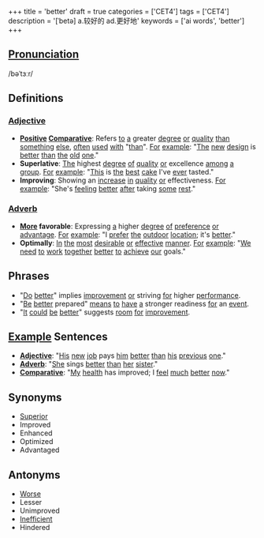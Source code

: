 +++
title = 'better'
draft = true
categories = ['CET4']
tags = ['CET4']
description = '[ˈbetə] a.较好的 ad.更好地'
keywords = ['ai words', 'better']
+++

## [Pronunciation](/post/pronunciation/)
/bəˈtɜːr/

## Definitions
### [Adjective](/post/adjective/)
- **[Positive](/post/positive/) [Comparative](/post/comparative/)**: Refers [to](/post/to/) [a](/post/a/) greater [degree](/post/degree/) [or](/post/or/) [quality](/post/quality/) [than](/post/than/) [something](/post/something/) [else](/post/else/), [often](/post/often/) [used](/post/used/) [with](/post/with/) "[than](/post/than/)". [For](/post/for/) [example](/post/example/): "[The](/post/the/) [new](/post/new/) [design](/post/design/) is [better](/post/better/) [than](/post/than/) [the](/post/the/) [old](/post/old/) [one](/post/one/)."
- **Superlative**: [The](/post/the/) highest [degree](/post/degree/) [of](/post/of/) [quality](/post/quality/) [or](/post/or/) excellence [among](/post/among/) [a](/post/a/) [group](/post/group/). [For](/post/for/) [example](/post/example/): "[This](/post/this/) is [the](/post/the/) [best](/post/best/) [cake](/post/cake/) I've [ever](/post/ever/) tasted."
- **Improving**: Showing an [increase](/post/increase/) [in](/post/in/) [quality](/post/quality/) [or](/post/or/) effectiveness. [For](/post/for/) [example](/post/example/): "She's [feeling](/post/feeling/) [better](/post/better/) [after](/post/after/) taking [some](/post/some/) [rest](/post/rest/)."

### [Adverb](/post/adverb/)
- **[More](/post/more/) favorable**: Expressing [a](/post/a/) higher [degree](/post/degree/) [of](/post/of/) [preference](/post/preference/) [or](/post/or/) [advantage](/post/advantage/). [For](/post/for/) [example](/post/example/): "I [prefer](/post/prefer/) [the](/post/the/) [outdoor](/post/outdoor/) [location](/post/location/); it's [better](/post/better/)."
- **Optimally**: [In](/post/in/) [the](/post/the/) [most](/post/most/) [desirable](/post/desirable/) [or](/post/or/) [effective](/post/effective/) [manner](/post/manner/). [For](/post/for/) [example](/post/example/): "[We](/post/we/) [need](/post/need/) [to](/post/to/) [work](/post/work/) [together](/post/together/) [better](/post/better/) [to](/post/to/) [achieve](/post/achieve/) [our](/post/our/) goals."

## Phrases
- "[Do](/post/do/) [better](/post/better/)" implies [improvement](/post/improvement/) [or](/post/or/) striving [for](/post/for/) higher [performance](/post/performance/).
- "[Be](/post/be/) [better](/post/better/) prepared" [means](/post/means/) [to](/post/to/) [have](/post/have/) [a](/post/a/) stronger readiness [for](/post/for/) an [event](/post/event/).
- "[It](/post/it/) [could](/post/could/) [be](/post/be/) [better](/post/better/)" suggests [room](/post/room/) [for](/post/for/) [improvement](/post/improvement/).

## [Example](/post/example/) Sentences
- **[Adjective](/post/adjective/)**: "[His](/post/his/) [new](/post/new/) [job](/post/job/) pays [him](/post/him/) [better](/post/better/) [than](/post/than/) [his](/post/his/) [previous](/post/previous/) [one](/post/one/)."
- **[Adverb](/post/adverb/)**: "[She](/post/she/) sings [better](/post/better/) [than](/post/than/) [her](/post/her/) [sister](/post/sister/)."
- **[Comparative](/post/comparative/)**: "[My](/post/my/) [health](/post/health/) has improved; I [feel](/post/feel/) [much](/post/much/) [better](/post/better/) [now](/post/now/)."

## Synonyms
- [Superior](/post/superior/)
- Improved
- Enhanced
- Optimized
- Advantaged

## Antonyms
- [Worse](/post/worse/)
- Lesser
- Unimproved
- [Inefficient](/post/inefficient/)
- Hindered
